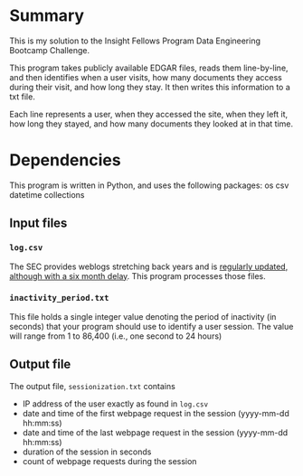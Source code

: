 # Summary

This is my solution to the Insight Fellows Program Data Engineering Bootcamp Challenge. 

This program takes publicly available EDGAR files, reads them line-by-line, and then identifies when a user visits, how many documents they access during their visit, and how long they stay. It then writes this information to a txt file.

Each line represents a user, when they accessed the site, when they left it, how long they stayed, and how many documents they looked at in that time.


# Dependencies
This program is written in Python, and uses the following packages:
os
csv
datetime
collections


## Input files

### `log.csv`

The SEC provides weblogs stretching back years and is [regularly updated, although with a six month delay](https://www.sec.gov/dera/data/edgar-log-file-data-set.html). This program processes those files.

### `inactivity_period.txt`
This file holds a single integer value denoting the period of inactivity (in seconds) that your program should use to identify a user session. The value will range from 1 to 86,400 (i.e., one second to 24 hours)

## Output file

The output file, `sessionization.txt` contains

* IP address of the user exactly as found in `log.csv`
* date and time of the first webpage request in the session (yyyy-mm-dd hh:mm:ss)
* date and time of the last webpage request in the session (yyyy-mm-dd hh:mm:ss)
* duration of the session in seconds
* count of webpage requests during the session

